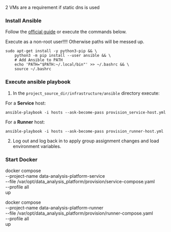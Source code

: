 

2 VMs are a requirement if static dns is used

### Install Ansible

Follow the [official guide](https://docs.ansible.com/ansible/latest/installation_guide/intro_installation.html) or execute the commands below.

Execute as a non-root user!!!! Otherwise paths will be messed up.
```Shell
sudo apt-get install -y python3-pip && \
    python3 -m pip install --user ansible && \
    # Add Ansible to PATH 
    echo 'PATH="$PATH:~/.local/bin"' >> ~/.bashrc && \
    source ~/.bashrc
```

### Execute ansible playbook

 1) In the `project_source_dir/infrastructure/ansible` directory execute:

For a **Service** host:
```Shell
ansible-playbook -i hosts --ask-become-pass provision_service-host.yml
```

For a **Runner** host:
```Shell
ansible-playbook -i hosts --ask-become-pass provision_runner-host.yml
```

2) Log out and log back in to apply group assignment changes and load environment variables.


### Start Docker

docker compose \
--project-name data-analysis-platform-service \
--file /var/opt/data_analysis_platform/provision/service-compose.yaml \
--profile all \
  up

docker compose \
--project-name data-analysis-platform-runner \
--file /var/opt/data_analysis_platform/provision/runner-compose.yaml \
--profile all \
  up
